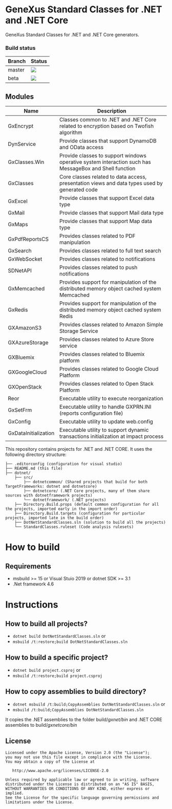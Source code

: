 # GeneXus Standard Classes for .NET and .NET Core
GeneXus Standard Classes for .NET and .NET Core generators.

### Build status
| Branch | Status
|---|---
|master|[![](https://github.com/genexuslabs/dotnetclasses/workflows/Build/badge.svg?branch=master)](https://github.com/genexuslabs/dotnetclasses/actions?query=workflow%3ABuild+branch%3Amaster)
|beta|[![](https://github.com/genexuslabs/dotnetclasses/workflows/Build/badge.svg?branch=beta)](https://github.com/genexuslabs/dotnetclasses/actions?query=workflow%3ABuild+branch%3Abeta)

## Modules

| Name  | Description
|---|---
| GxEncrypt | Classes common to .NET and .NET Core related to encryption based on Twofish algorithm 
| DynService | Provide classes that support DynamoDB and OData access
| GxClasses.Win | Provide classes to support windows operative system interaction such has MessageBox and Shell function
| GxClasses | Core classes related to data access, presentation views and data types used by generated code
| GxExcel | Provide classes that support Excel data type
| GxMail | Provide classes that support Mail data type
| GxMaps | Provide classes that support Map data type
| GxPdfReportsCS | Provides classes related to PDF manipulation
| GxSearch | Provides classes related to full text search
| GxWebSocket | Provides classes related to notifications
| SDNetAPI | Provides classes related to push notifications
| GxMemcached | Provides support for manipulation of the distributed memory object cached system Memcached
| GxRedis | Provides support for manipulation of the distributed memory object cached system Redis
| GXAmazonS3 | Provides classes related to Amazon Simple Storage Service 
| GXAzureStorage | Provides classes related to Azure Store service 
| GXBluemix | Provides classes related to Bluemix platform
| GXGoogleCloud | Provides classes related to Google Cloud Platform 
| GXOpenStack | Provides classes related to Open Stack Platform
| Reor | Executable utility to execute reorganization
| GxSetFrm | Executable utility to handle GXPRN.INI (reports configuration file)
| GxConfig | Executable utility to update web.config
| GxDataInitialization | Executable utility to support dynamic transactions initialization at impact process

This repository contains projects for .NET and .NET CORE. It uses the following directory structure:

```
├── .editorconfig (configuration for visual studio)
├── README.md (this file)
├── dotnet/ 
    ├── src/
        ├── dotnetcommon/ (Shared projects that build for both TargetFrameworks: dotnet and dotnetcore)
        ├── dotnetcore/ (.NET Core projects, many of them share sources with dotnetframework projects)
        └── dotnetframework/ (.NET projects)
    ├── Directory.Build.props (default common configuration for all the projects, imported early in the import order)
    ├── Directory.Build.targets (configuration for particular projects, imported late in the build order)
    ├── DotNetStandardClasses.sln (solution to build all the projects)
    └── StandardClasses.ruleset (Code analysis rulesets)
```

# How to build

## Requirements
- msbuild >= 15 or Visual Stuio 2019 or dotnet SDK >= 3.1 
- .Net framework 4.6 

# Instructions

## How to build all projects?
- ```dotnet build DotNetStandardClasses.sln```
or
- ```msbuild /t:restore;build DotNetStandardClasses.sln```

## How to build a specific project?
- ```dotnet build project.csproj```
or
- ```msbuild /t:restore;build project.csproj```

## How to copy assemblies to build directory?
- ```dotnet msbuild /t:build;CopyAssemblies DotNetStandardClasses.sln```
or
- ```msbuild /t:build;CopyAssemblies DotNetStandardClasses.sln```

It copies the .NET assemblies to the folder build/*gxnet/bin* and .NET CORE assemblies to build/*gxnetcore/bin*

## License

    Licensed under the Apache License, Version 2.0 (the "License");
    you may not use this file except in compliance with the License.
    You may obtain a copy of the License at

       http://www.apache.org/licenses/LICENSE-2.0

    Unless required by applicable law or agreed to in writing, software
    distributed under the License is distributed on an "AS IS" BASIS,
    WITHOUT WARRANTIES OR CONDITIONS OF ANY KIND, either express or implied.
    See the License for the specific language governing permissions and
    limitations under the License.
